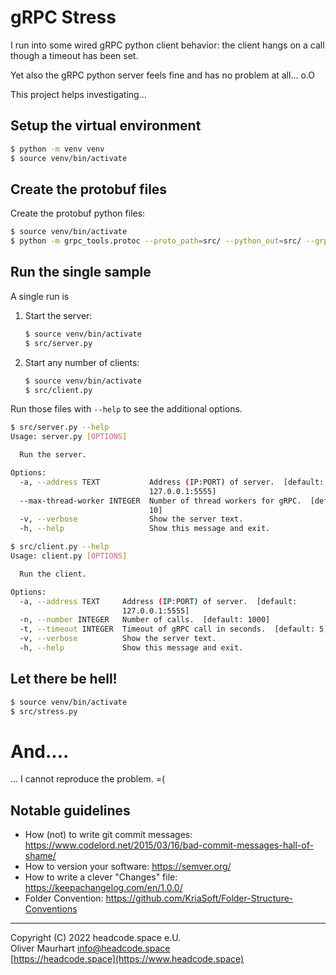 # gRPC Stress

I run into some wired gRPC python client behavior: the client hangs on a call
though a timeout has been set.

Yet also the gRPC python server feels fine and has no problem at all... o.O 

This project helps investigating...


## Setup the virtual environment

```bash
$ python -m venv venv
$ source venv/bin/activate
```


## Create the protobuf files

Create the protobuf python files: 
```bash
$ source venv/bin/activate
$ python -m grpc_tools.protoc --proto_path=src/ --python_out=src/ --grpc_python_out=src/ src/server.proto 
```


## Run the single sample

A single run is
1. Start the server:
    ```bash
    $ source venv/bin/activate
    $ src/server.py
    ```

2. Start any number of clients:
    ```bash
    $ source venv/bin/activate
    $ src/client.py
    ```

Run those files with `--help` to see the additional options.

```bash
$ src/server.py --help
Usage: server.py [OPTIONS]

  Run the server.

Options:
  -a, --address TEXT           Address (IP:PORT) of server.  [default:
                               127.0.0.1:5555]
  --max-thread-worker INTEGER  Number of thread workers for gRPC.  [default:
                               10]
  -v, --verbose                Show the server text.
  -h, --help                   Show this message and exit.
```

```bash
$ src/client.py --help
Usage: client.py [OPTIONS]

  Run the client.

Options:
  -a, --address TEXT     Address (IP:PORT) of server.  [default:
                         127.0.0.1:5555]
  -n, --number INTEGER   Number of calls.  [default: 1000]
  -t, --timeout INTEGER  Timeout of gRPC call in seconds.  [default: 5]
  -v, --verbose          Show the server text.
  -h, --help             Show this message and exit.
```


## Let there be hell!

```bash
$ source venv/bin/activate
$ src/stress.py 
```

# And....

... I cannot reproduce the problem. =(


## Notable guidelines

* How (not) to write git commit messages: https://www.codelord.net/2015/03/16/bad-commit-messages-hall-of-shame/
* How to version your software: https://semver.org/
* How to write a clever "Changes" file: https://keepachangelog.com/en/1.0.0/
* Folder Convention: https://github.com/KriaSoft/Folder-Structure-Conventions


---

Copyright (C) 2022 headcode.space e.U.  
Oliver Maurhart <info@headcode.space>  
[https://headcode.space](https://www.headcode.space)
